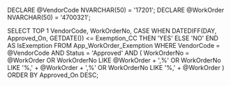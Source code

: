 DECLARE @VendorCode NVARCHAR(50) = '17201';
DECLARE @WorkOrder NVARCHAR(50) = '4700321';

SELECT TOP 1
    VendorCode,
    WorkOrderNo,
    CASE 
        WHEN DATEDIFF(DAY, Approved_On, GETDATE()) <= Exemption_CC THEN 'YES'
        ELSE 'NO'
    END AS IsExemption
FROM App_WorkOrder_Exemption
WHERE VendorCode = @VendorCode
  AND Status = 'Approved'
  AND (
        WorkOrderNo = @WorkOrder
        OR WorkOrderNo LIKE @WorkOrder + ',%'
        OR WorkOrderNo LIKE '%,' + @WorkOrder + ',%'
        OR WorkOrderNo LIKE '%,' + @WorkOrder
      )
ORDER BY Approved_On DESC;
